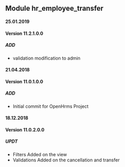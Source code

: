 ## Module hr_employee_transfer

#### 25.01.2019
#### Version 11.2.1.0.0
##### ADD
- validation modification to admin

#### 21.04.2018
#### Version 11.0.1.0.0
##### ADD
- Initial commit for OpenHrms Project


#### 18.12.2018
#### Version 11.0.2.0.0
##### UPDT
- Filters Added on the view
- Validations Added on the cancellation and transfer
